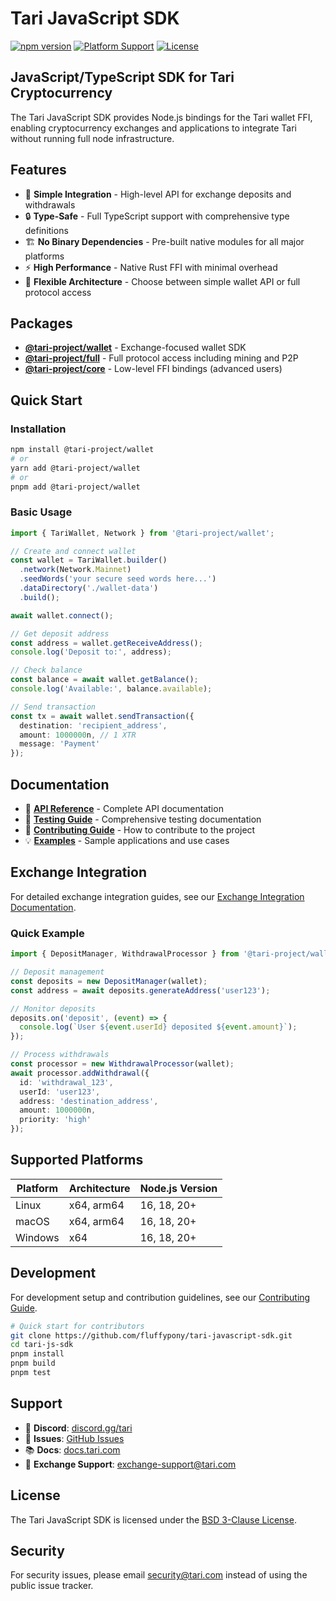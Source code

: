 # Tari JavaScript SDK

[![npm version](https://img.shields.io/npm/v/@tari-project/wallet)](https://www.npmjs.com/package/@tari-project/wallet)
[![Platform Support](https://img.shields.io/badge/platform-Node.js%2016%2B-brightgreen)](https://nodejs.org)
[![License](https://img.shields.io/badge/license-BSD--3--Clause-blue)](LICENSE)

## JavaScript/TypeScript SDK for Tari Cryptocurrency

The Tari JavaScript SDK provides Node.js bindings for the Tari wallet FFI, enabling cryptocurrency exchanges and applications to integrate Tari without running full node infrastructure.

## Features

- 🚀 **Simple Integration** - High-level API for exchange deposits and withdrawals
- 🔒 **Type-Safe** - Full TypeScript support with comprehensive type definitions
- 🏗️ **No Binary Dependencies** - Pre-built native modules for all major platforms
- ⚡ **High Performance** - Native Rust FFI with minimal overhead
- 🔧 **Flexible Architecture** - Choose between simple wallet API or full protocol access

## Packages

- **[@tari-project/wallet](packages/@tari/wallet)** - Exchange-focused wallet SDK
- **[@tari-project/full](packages/@tari/full)** - Full protocol access including mining and P2P
- **[@tari-project/core](packages/@tari/core)** - Low-level FFI bindings (advanced users)

## Quick Start

### Installation

```bash
npm install @tari-project/wallet
# or
yarn add @tari-project/wallet
# or
pnpm add @tari-project/wallet
```

### Basic Usage

```typescript
import { TariWallet, Network } from '@tari-project/wallet';

// Create and connect wallet
const wallet = TariWallet.builder()
  .network(Network.Mainnet)
  .seedWords('your secure seed words here...')
  .dataDirectory('./wallet-data')
  .build();

await wallet.connect();

// Get deposit address
const address = wallet.getReceiveAddress();
console.log('Deposit to:', address);

// Check balance
const balance = await wallet.getBalance();
console.log('Available:', balance.available);

// Send transaction
const tx = await wallet.sendTransaction({
  destination: 'recipient_address',
  amount: 1000000n, // 1 XTR
  message: 'Payment'
});
```

## Documentation

- 📖 **[API Reference](docs/api-reference.md)** - Complete API documentation
- 🧪 **[Testing Guide](TESTING.md)** - Comprehensive testing documentation
- 🤝 **[Contributing Guide](CONTRIBUTING.md)** - How to contribute to the project
- 💡 **[Examples](examples/)** - Sample applications and use cases

## Exchange Integration

For detailed exchange integration guides, see our [Exchange Integration Documentation](docs/exchange-integration.md).

### Quick Example

```typescript
import { DepositManager, WithdrawalProcessor } from '@tari-project/wallet';

// Deposit management
const deposits = new DepositManager(wallet);
const address = await deposits.generateAddress('user123');

// Monitor deposits
deposits.on('deposit', (event) => {
  console.log(`User ${event.userId} deposited ${event.amount}`);
});

// Process withdrawals
const processor = new WithdrawalProcessor(wallet);
await processor.addWithdrawal({
  id: 'withdrawal_123',
  userId: 'user123',
  address: 'destination_address',
  amount: 1000000n,
  priority: 'high'
});
```

## Supported Platforms

| Platform | Architecture | Node.js Version |
|----------|-------------|-----------------|
| Linux    | x64, arm64  | 16, 18, 20+    |
| macOS    | x64, arm64  | 16, 18, 20+    |
| Windows  | x64         | 16, 18, 20+    |

## Development

For development setup and contribution guidelines, see our [Contributing Guide](CONTRIBUTING.md).

```bash
# Quick start for contributors
git clone https://github.com/fluffypony/tari-javascript-sdk.git
cd tari-js-sdk
pnpm install
pnpm build
pnpm test
```

## Support

- 💬 **Discord**: [discord.gg/tari](https://discord.gg/tari)
- 🐛 **Issues**: [GitHub Issues](https://github.com/fluffypony/tari-javascript-sdk/issues)
- 📚 **Docs**: [docs.tari.com](https://docs.tari.com)
- 📧 **Exchange Support**: exchange-support@tari.com

## License

The Tari JavaScript SDK is licensed under the [BSD 3-Clause License](LICENSE).

## Security

For security issues, please email security@tari.com instead of using the public issue tracker.